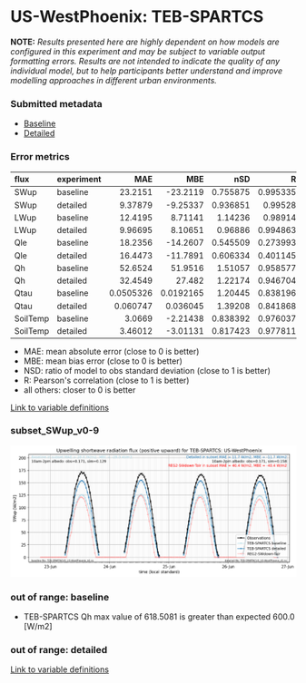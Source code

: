 # US-WestPhoenix: TEB-SPARTCS

**NOTE:** *Results presented here are highly dependent on how models are configured in this experiment and may be subject to variable output formatting errors. Results are not intended to indicate the quality of any individual model, but to help participants better understand and improve modelling approaches in different urban environments.*

### Submitted metadata

- [Baseline](TEB-SPARTCS_US-WestPhoenix_baseline_attrs.md)
- [Detailed](TEB-SPARTCS_US-WestPhoenix_detailed_attrs.md)

### Error metrics

| flux     | experiment   |        MAE |         MBE |      nSD |        R |         5th |        95th |       RMSE |    cRMSE |       AMBE |     1-nSD |        1-R |   nSkewness |   nKurtosis |   Overlap |
|:---------|:-------------|-----------:|------------:|---------:|---------:|------------:|------------:|-----------:|---------:|-----------:|----------:|-----------:|------------:|------------:|----------:|
| SWup     | baseline     | 23.2151    | -23.2119    | 0.755875 | 0.995335 |  4.6379     |  42.7843    | 26.7368    | 0.258166 | 23.2119    | 0.244125  | 0.00466548 |   0.0540079 |   0.0102272 | 0.134999  |
| SWup     | detailed     |  9.37879   |  -9.25337   | 0.936851 | 0.99528  |  4.2441     |  13.6857    | 10.9327    | 0.11328  |  9.25337   | 0.0631491 | 0.00472034 |   0.0954106 |   0.0033129 | 0.109977  |
| LWup     | baseline     | 12.4195    |   8.71141   | 1.14236  | 0.98914  |  0.016405   |  39.762     | 18.6723    | 0.212318 |  8.71141   | 0.14236   | 0.0108601  |   0.456903  |   0.467507  | 0.0461984 |
| LWup     | detailed     |  9.96695   |   8.10651   | 0.96886  | 0.994863 | 12.85       |   4.6683    | 11.4809    | 0.104515 |  8.10651   | 0.0311402 | 0.00513676 |   0.0403314 |   0.0408933 | 0.0811348 |
| Qle      | baseline     | 18.2356    | -14.2607    | 0.545509 | 0.273993 |  3.47852    |  53.1147    | 30.6813    | 0.999324 | 14.2607    | 0.454491  | 0.726007   |   3.90525   |  19.6936    | 0.460524  |
| Qle      | detailed     | 16.4473    | -11.7891    | 0.606334 | 0.401145 |  2.58378    |  43.3464    | 28.1097    | 0.938715 | 11.7891    | 0.393666  | 0.598855   |   2.91306   |  12.5552    | 0.330219  |
| Qh       | baseline     | 52.6524    |  51.9516    | 1.51057  | 0.958577 | 21.6826     | 160.651     | 76.7927    | 0.62115  | 51.9516    | 0.510573  | 0.0414233  |   0.0424528 |   0.375851  | 0.465691  |
| Qh       | detailed     | 32.4549    |  27.482     | 1.22174  | 0.946704 | 14.4098     |  82.8848    | 47.3528    | 0.423551 | 27.482     | 0.221742  | 0.0532961  |   0.0431484 |   0.149504  | 0.330811  |
| Qtau     | baseline     |  0.0505326 |   0.0192165 | 1.20445  | 0.838196 |  0.00540905 |   0.0715324 |  0.0746025 | 0.656941 |  0.0192165 | 0.204452  | 0.161804   |   0.226768  |   0.399261  | 0.179789  |
| Qtau     | detailed     |  0.060747  |   0.036045  | 1.39208  | 0.841868 |  0.00373594 |   0.134839  |  0.0919296 | 0.770707 |  0.036045  | 0.392075  | 0.158132   |   0.171074  |   0.273509  | 0.156125  |
| SoilTemp | baseline     |  3.0669    |  -2.21438   | 0.838392 | 0.976037 |  0.862814   |   5.95714   |  4.05907   | 0.257484 |  2.21438   | 0.161608  | 0.023963   |   0.32069   |   0.0914739 | 0.11123   |
| SoilTemp | detailed     |  3.46012   |  -3.01131   | 0.817423 | 0.977811 |  0.310077   |   7.43648   |  4.60637   | 0.263837 |  3.01131   | 0.182577  | 0.022189   |   1.19494   |   0.127078  | 0.118723  |

 - MAE: mean absolute error (close to 0 is better)
 - MBE: mean bias error (close to 0 is better)
 - NSD: ratio of model to obs standard deviation (close to 1 is better)
 - R: Pearson's correlation (close to 1 is better)
 - all others: closer to 0 is better

[Link to variable definitions](../modelattrs/variable_definitions.md)

### <a name="subset_swup_v0-9"></a>subset_SWup_v0-9
[![TEB-SPARTCS_US-WestPhoenix_subset_SWup_v0-9.png](TEB-SPARTCS_US-WestPhoenix_subset_SWup_v0-9.png)](TEB-SPARTCS_US-WestPhoenix_subset_SWup_v0-9.png)

### out of range: baseline

 - TEB-SPARTCS Qh max value of 618.5081 is greater than expected 600.0 [W/m2]

### out of range: detailed



[Link to variable definitions](../modelattrs/variable_definitions.md)

